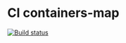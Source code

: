 # CI containers-map

[![Build status](https://ci.appveyor.com/api/projects/status/sg6fxs7vt135qh5d/branch/main?svg=true)](https://ci.appveyor.com/project/pingAST/containers-map/branch/main)
